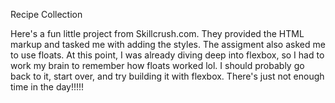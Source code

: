 Recipe Collection

Here's a fun little project from Skillcrush.com. They provided the HTML markup and tasked me with adding the styles. The assigment also asked me to use floats. At this point, I was already diving deep into flexbox, so I had to work my brain to remember how floats worked lol. I should probably go back to it, start over, and try building it with flexbox. There's just not enough time in the day!!!!!
